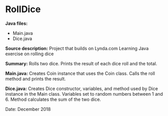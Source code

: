 # RollDice

**Java files:** 
* Main.java
* Dice.java

**Source description:** Project that builds on Lynda.com Learning Java exercise on rolling dice 

**Summary:** Rolls two dice. Prints the result of each dice roll and the total.

**Main.java:** Creates Coin instance that uses the Coin class. Calls the roll method and prints the result.

**Dice.java:** Creates Dice constructor, variables, and method used by Dice instance in the Main class. Variables set to random numbers between 1 and 6. Method calculates the sum of the two dice. 

Date: December 2018